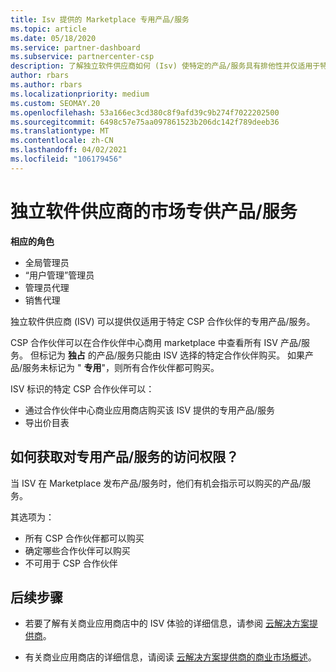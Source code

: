 ```yaml
---
title: Isv 提供的 Marketplace 专用产品/服务
ms.topic: article
ms.date: 05/18/2020
ms.service: partner-dashboard
ms.subservice: partnercenter-csp
description: 了解独立软件供应商如何 (Isv) 使特定的产品/服务具有排他性并仅适用于特定的 CSP 合作伙伴。
author: rbars
ms.author: rbars
ms.localizationpriority: medium
ms.custom: SEOMAY.20
ms.openlocfilehash: 53a166ec3cd380c8f9afd39c9b274f7022202500
ms.sourcegitcommit: 6498c57e75aa097861523b206dc142f789deeb36
ms.translationtype: MT
ms.contentlocale: zh-CN
ms.lasthandoff: 04/02/2021
ms.locfileid: "106179456"
---
```

# <a name="marketplace-exclusive-offers-from-independent-software-vendors"></a>独立软件供应商的市场专供产品/服务

**相应的角色**

- 全局管理员
- “用户管理”管理员
- 管理员代理
- 销售代理

独立软件供应商 (ISV) 可以提供仅适用于特定 CSP 合作伙伴的专用产品/服务。

CSP 合作伙伴可以在合作伙伴中心商用 marketplace 中查看所有 ISV 产品/服务。 但标记为 **独占** 的产品/服务只能由 ISV 选择的特定合作伙伴购买。 如果产品/服务未标记为 " **专用**"，则所有合作伙伴都可购买。

ISV 标识的特定 CSP 合作伙伴可以：

- 通过合作伙伴中心商业应用商店购买该 ISV 提供的专用产品/服务
- 导出价目表

## <a name="how-do-you-gain-access-to-exclusive-offers"></a>如何获取对专用产品/服务的访问权限？

当 ISV 在 Marketplace 发布产品/服务时，他们有机会指示可以购买的产品/服务。

其选项为：

- 所有 CSP 合作伙伴都可以购买
- 确定哪些合作伙伴可以购买
- 不可用于 CSP 合作伙伴

## <a name="next-steps"></a>后续步骤

- 若要了解有关商业应用商店中的 ISV 体验的详细信息，请参阅 [云解决方案提供商](/azure/marketplace/cloud-solution-providers)。

- 有关商业应用商店的详细信息，请阅读 [云解决方案提供商的商业市场概述](csp-commercial-marketplace-overview.md)。